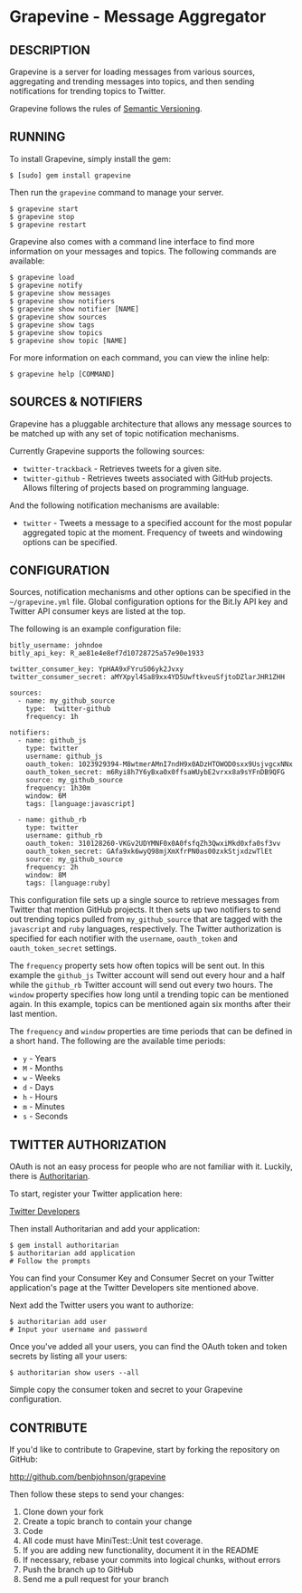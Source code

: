 Grapevine - Message Aggregator
==============================

## DESCRIPTION

Grapevine is a server for loading messages from various sources, aggregating and
trending messages into topics, and then sending notifications for trending
topics to Twitter.

Grapevine follows the rules of [Semantic Versioning](http://semver.org/).


## RUNNING

To install Grapevine, simply install the gem:

	$ [sudo] gem install grapevine

Then run the `grapevine` command to manage your server.

	$ grapevine start
	$ grapevine stop
	$ grapevine restart

Grapevine also comes with a command line interface to find more information on
your messages and topics. The following commands are available:

	$ grapevine load
	$ grapevine notify
	$ grapevine show messages
	$ grapevine show notifiers
	$ grapevine show notifier [NAME]
	$ grapevine show sources
	$ grapevine show tags
	$ grapevine show topics
	$ grapevine show topic [NAME]

For more information on each command, you can view the inline help:

	$ grapevine help [COMMAND]


## SOURCES & NOTIFIERS

Grapevine has a pluggable architecture that allows any message sources to be
matched up with any set of topic notification mechanisms.

Currently Grapevine supports the following sources:

* `twitter-trackback` - Retrieves tweets for a given site.
* `twitter-github` - Retrieves tweets associated with GitHub projects. Allows
  filtering of projects based on programming language.

And the following notification mechanisms are available:

* `twitter` - Tweets a message to a specified account for the most popular
  aggregated topic at the moment. Frequency of tweets and windowing options can
  be specified.


## CONFIGURATION

Sources, notification mechanisms and other options can be specified in the
`~/grapevine.yml` file. Global configuration options for the Bit.ly API key and
Twitter API consumer keys are listed at the top.

The following is an example configuration file:

	bitly_username: johndoe
	bitly_api_key: R_ae81e4e8ef7d10728725a57e90e1933

	twitter_consumer_key: YpHAA9xFYruS06yk2Jvxy
	twitter_consumer_secret: aMYXpyl4Sa89xx4YD5UwftkveuSfjtoDZlarJHR1ZHH

	sources:
	  - name: my_github_source
	    type:  twitter-github
	    frequency: 1h

	notifiers:
	  - name: github_js
	    type: twitter
	    username: github_js
	    oauth_token: 1023929394-M8wtmerAMnI7ndH9x0ADzHTOWOD0sxx9UsjvgcxNNx
	    oauth_token_secret: m6Ryi8h7Y6yBxa0x0ffsaWUybE2vrxx8a9sYFnDB9QFG
	    source: my_github_source
	    frequency: 1h30m
	    window: 6M
	    tags: [language:javascript]
	
	  - name: github_rb
	    type: twitter
	    username: github_rb
	    oauth_token: 310128260-VKGv2UDYMNF0x0A0fsfqZh3QwxiMkd0xfa0sf3vv
	    oauth_token_secret: GAfa9xk6wyQ98mjXmXfrPN0as00zxkStjxdzwTlEt
	    source: my_github_source
	    frequency: 2h
	    window: 8M
	    tags: [language:ruby]

This configuration file sets up a single source to retrieve messages from
Twitter that mention GitHub projects. It then sets up two notifiers to send out
trending topics pulled from `my_github_source` that are tagged with the
`javascript` and `ruby` languages, respectively. The Twitter authorization is
specified for each notifier with the `username`, `oauth_token` and
`oauth_token_secret` settings.

The `frequency` property sets how often topics will be sent out. In this example
the `github_js` Twitter account will send out every hour and a half while the
`github_rb` Twitter account will send out every two hours. The `window` property
specifies how long until a trending topic can be mentioned again. In this
example, topics can be mentioned again six months after their last mention.

The `frequency` and `window` properties are time periods that can be defined
in a short hand. The following are the available time periods:

* `y` - Years
* `M` - Months
* `w` - Weeks
* `d` - Days
* `h` - Hours
* `m` - Minutes
* `s` - Seconds


## TWITTER AUTHORIZATION

OAuth is not an easy process for people who are not familiar with it. Luckily,
there is [Authoritarian](https://github.com/benbjohnson/authoritarian).

To start, register your Twitter application here:

[Twitter Developers](http://dev.twitter.com/)

Then install Authoritarian and add your application:

	$ gem install authoritarian
	$ authoritarian add application
	# Follow the prompts

You can find your Consumer Key and Consumer Secret on your Twitter application's
page at the Twitter Developers site mentioned above.

Next add the Twitter users you want to authorize:

	$ authoritarian add user
	# Input your username and password

Once you've added all your users, you can find the OAuth token and token secrets
by listing all your users:

	$ authoritarian show users --all

Simple copy the consumer token and secret to your Grapevine configuration.


## CONTRIBUTE

If you'd like to contribute to Grapevine, start by forking the repository
on GitHub:

http://github.com/benbjohnson/grapevine

Then follow these steps to send your changes:

1. Clone down your fork
1. Create a topic branch to contain your change
1. Code
1. All code must have MiniTest::Unit test coverage.
1. If you are adding new functionality, document it in the README
1. If necessary, rebase your commits into logical chunks, without errors
1. Push the branch up to GitHub
1. Send me a pull request for your branch